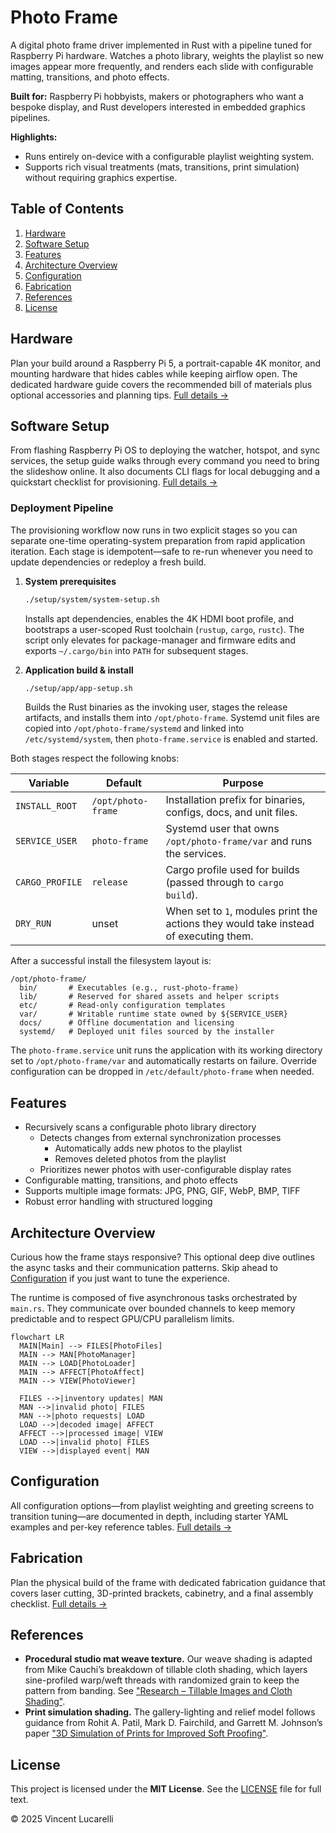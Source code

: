 # Photo Frame

A digital photo frame driver implemented in Rust with a pipeline tuned for Raspberry Pi hardware. Watches a photo library, weights the playlist so new images appear more frequently, and renders each slide with configurable matting, transitions, and photo effects.

**Built for:** Raspberry Pi hobbyists, makers or photographers who want a bespoke display, and Rust developers interested in embedded graphics pipelines.

**Highlights:**

- Runs entirely on-device with a configurable playlist weighting system.
- Supports rich visual treatments (mats, transitions, print simulation) without requiring graphics expertise.

## Table of Contents

1. [Hardware](#hardware)
2. [Software Setup](#software-setup)
3. [Features](#features)
4. [Architecture Overview](#architecture-overview)
5. [Configuration](#configuration)
6. [Fabrication](#fabrication)
7. [References](#references)
8. [License](#license)

## Hardware

Plan your build around a Raspberry Pi 5, a portrait-capable 4K monitor, and mounting hardware that hides cables while keeping airflow open. The dedicated hardware guide covers the recommended bill of materials plus optional accessories and planning tips. [Full details →](docs/hardware.md)

## Software Setup

From flashing Raspberry Pi OS to deploying the watcher, hotspot, and sync services, the setup guide walks through every command you need to bring the slideshow online. It also documents CLI flags for local debugging and a quickstart checklist for provisioning. [Full details →](docs/software.md)

### Deployment Pipeline

The provisioning workflow now runs in two explicit stages so you can separate one-time operating-system preparation from rapid application iteration. Each stage is idempotent—safe to re-run whenever you need to update dependencies or redeploy a fresh build.

1. **System prerequisites**

   ```bash
   ./setup/system/system-setup.sh
   ```

   Installs apt dependencies, enables the 4K HDMI boot profile, and bootstraps a user-scoped Rust toolchain (`rustup`, `cargo`, `rustc`). The script only elevates for package-manager and firmware edits and exports `~/.cargo/bin` into `PATH` for subsequent stages.

2. **Application build & install**

   ```bash
   ./setup/app/app-setup.sh
   ```

   Builds the Rust binaries as the invoking user, stages the release artifacts, and installs them into `/opt/photo-frame`. Systemd unit files are copied into `/opt/photo-frame/systemd` and linked into `/etc/systemd/system`, then `photo-frame.service` is enabled and started.

Both stages respect the following knobs:

| Variable | Default | Purpose |
|----------|---------|---------|
| `INSTALL_ROOT` | `/opt/photo-frame` | Installation prefix for binaries, configs, docs, and unit files. |
| `SERVICE_USER` | `photo-frame` | Systemd user that owns `/opt/photo-frame/var` and runs the services. |
| `CARGO_PROFILE` | `release` | Cargo profile used for builds (passed through to `cargo build`). |
| `DRY_RUN` | unset | When set to `1`, modules print the actions they would take instead of executing them. |

After a successful install the filesystem layout is:

```
/opt/photo-frame/
  bin/       # Executables (e.g., rust-photo-frame)
  lib/       # Reserved for shared assets and helper scripts
  etc/       # Read-only configuration templates
  var/       # Writable runtime state owned by ${SERVICE_USER}
  docs/      # Offline documentation and licensing
  systemd/   # Deployed unit files sourced by the installer
```

The `photo-frame.service` unit runs the application with its working directory set to `/opt/photo-frame/var` and automatically restarts on failure. Override configuration can be dropped in `/etc/default/photo-frame` when needed.

## Features

- Recursively scans a configurable photo library directory
  - Detects changes from external synchronization processes
    - Automatically adds new photos to the playlist
    - Removes deleted photos from the playlist
  - Prioritizes newer photos with user-configurable display rates
- Configurable matting, transitions, and photo effects
- Supports multiple image formats: JPG, PNG, GIF, WebP, BMP, TIFF
- Robust error handling with structured logging

## Architecture Overview

Curious how the frame stays responsive? This optional deep dive outlines the async tasks and their communication patterns. Skip ahead to [Configuration](#configuration) if you just want to tune the experience.

The runtime is composed of five asynchronous tasks orchestrated by `main.rs`. They communicate over bounded channels to keep memory predictable and to respect GPU/CPU parallelism limits.

```mermaid
flowchart LR
  MAIN[Main] --> FILES[PhotoFiles]
  MAIN --> MAN[PhotoManager]
  MAIN --> LOAD[PhotoLoader]
  MAIN --> AFFECT[PhotoAffect]
  MAIN --> VIEW[PhotoViewer]

  FILES -->|inventory updates| MAN
  MAN -->|invalid photo| FILES
  MAN -->|photo requests| LOAD
  LOAD -->|decoded image| AFFECT
  AFFECT -->|processed image| VIEW
  LOAD -->|invalid photo| FILES
  VIEW -->|displayed event| MAN
```

## Configuration

All configuration options—from playlist weighting and greeting screens to transition tuning—are documented in depth, including starter YAML examples and per-key reference tables. [Full details →](docs/configuration.md)

## Fabrication

Plan the physical build of the frame with dedicated fabrication guidance that covers laser cutting, 3D-printed brackets, cabinetry, and a final assembly checklist. [Full details →](docs/fabrication.md)

## References

- **Procedural studio mat weave texture.** Our weave shading is adapted from Mike Cauchi’s breakdown of tillable cloth shading, which layers sine-profiled warp/weft threads with randomized grain to keep the pattern from banding. See ["Research – Tillable Images and Cloth Shading"](https://www.mikecauchiart.com/single-post/2017/01/23/research-tillable-images-and-cloth-shading).
- **Print simulation shading.** The gallery-lighting and relief model follows guidance from Rohit A. Patil, Mark D. Fairchild, and Garrett M. Johnson’s paper ["3D Simulation of Prints for Improved Soft Proofing"](https://doi.org/10.1117/12.813471).

## License

This project is licensed under the **MIT License**.
See the [LICENSE](LICENSE) file for full text.

© 2025 Vincent Lucarelli
